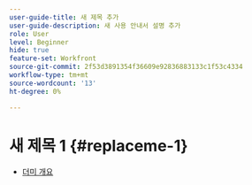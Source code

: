 ```yaml
---
user-guide-title: 새 제목 추가
user-guide-description: 새 사용 안내서 설명 추가
role: User
level: Beginner
hide: true
feature-set: Workfront
source-git-commit: 2f53d3891354f36609e92836883133c1f53c4334
workflow-type: tm+mt
source-wordcount: '13'
ht-degree: 0%

---
```



# 새 제목 1 {#replaceme-1}

+ [더미 개요](home.md)
